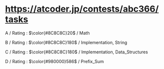 # https://atcoder.jp/contests/abc366/tasks

A / Rating : $\color{#8C8C8C}20$ / Math

B / Rating : $\color{#8C8C8C}180$ / Implementation, String

C / Rating : $\color{#8C8C8C}180$ / Implementation, Data_Structures

D / Rating : $\color{#980000}586$ / Prefix_Sum
